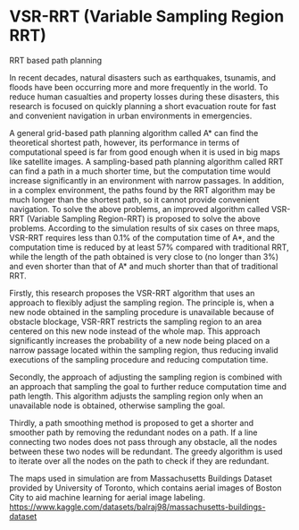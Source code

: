 # VSR-RRT (Variable Sampling Region RRT)
RRT based path planning

In recent decades, natural disasters such as earthquakes, tsunamis, and floods have been occurring more and more frequently in the world. To reduce human casualties and property losses during these disasters, this research is focused on quickly planning a short evacuation route for fast and convenient navigation in urban environments in emergencies.

A general grid-based path planning algorithm called A* can find the theoretical shortest path, however, its performance in terms of computational speed is far from good enough when it is used in big maps like satellite images. A sampling-based path planning algorithm called RRT can find a path in a much shorter time, but the computation time would increase significantly in an environment with narrow passages. In addition, in a complex environment, the paths found by the RRT algorithm may be much longer than the shortest path, so it cannot provide convenient navigation. To solve the above problems, an improved algorithm called VSR-RRT (Variable Sampling Region-RRT) is proposed to solve the above problems. According to the simulation results of six cases on three maps, VSR-RRT requires less than 0.1% of the computation time of A*, and the computation time is reduced by at least 57% compared with traditional RRT, while the length of the path obtained is very close to (no longer than 3%) and even shorter than that of A* and much shorter than that of traditional RRT.

Firstly, this research proposes the VSR-RRT algorithm that uses an approach to flexibly adjust the sampling region. The principle is, when a new node obtained in the sampling procedure is unavailable because of obstacle blockage, VSR-RRT restricts the sampling region to an area centered on this new node instead of the whole map. This approach significantly increases the probability of a new node being placed on a narrow passage located within the sampling region, thus reducing invalid executions of the sampling procedure and reducing computation time.

Secondly, the approach of adjusting the sampling region is combined with an approach that sampling the goal to further reduce computation time and path length. This algorithm adjusts the sampling region only when an unavailable node is obtained, otherwise sampling the goal.

Thirdly, a path smoothing method is proposed to get a shorter and smoother path by removing the redundant nodes on a path. If a line connecting two nodes does not pass through any obstacle, all the nodes between these two nodes will be redundant. The greedy algorithm is used to iterate over all the nodes on the path to check if they are redundant.

The maps used in simulation are from Massachusetts Buildings Dataset provided by University of Toronto, which contains aerial images of Boston City to aid machine learning for aerial image labeling. https://www.kaggle.com/datasets/balraj98/massachusetts-buildings-dataset
